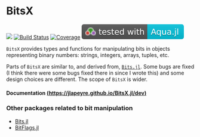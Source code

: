# BitsX

[![](https://img.shields.io/badge/docs-dev-blue.svg)](https://jlapeyre.github.io/BitsX.jl/dev)
[![Build Status](https://github.com/jlapeyre/BitsX.jl/actions/workflows/CI.yml/badge.svg?branch=main)](https://github.com/jlapeyre/BitsX.jl/actions/workflows/CI.yml?query=branch%3Amain)
[![Coverage](https://codecov.io/gh/jlapeyre/BitsX.jl/branch/main/graph/badge.svg)](https://codecov.io/gh/jlapeyre/BitsX.jl)
[![Aqua QA](https://raw.githubusercontent.com/JuliaTesting/Aqua.jl/master/badge.svg)](https://github.com/JuliaTesting/Aqua.jl)

`BitsX` provides types and functions for manipulating bits in objects representing binary numbers: strings, integers,
arrays, tuples, etc.

Parts of `BitsX` are similar to, and derived from, [`Bits.jl`](https://github.com/rfourquet/Bits.jl).
Some bugs are fixed (I think there were some bugs fixed there in since I wrote this) and some design choices are different.
The scope of `BitsX` is wider.

#### Documentation [(https://jlapeyre.github.io/BitsX.jl/dev)](https://jlapeyre.github.io/BitsX.jl/dev)

### Other packages related to bit manipulation

* [Bits.jl](https://github.com/rfourquet/Bits.jl)
* [BitFlags.jl](https://github.com/jmert/BitFlags.jl)
